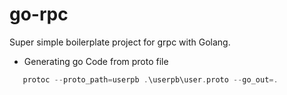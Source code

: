 # go-rpc

Super simple boilerplate project for grpc with Golang.

- Generating go Code from proto file 
```go
   protoc --proto_path=userpb .\userpb\user.proto --go_out=.
```